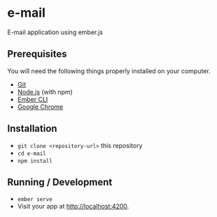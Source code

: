# e-mail

E-mail application using ember.js

## Prerequisites

You will need the following things properly installed on your computer.

* [Git](https://git-scm.com/)
* [Node.js](https://nodejs.org/) (with npm)
* [Ember CLI](https://ember-cli.com/)
* [Google Chrome](https://google.com/chrome/)

## Installation

* `git clone <repository-url>` this repository
* `cd e-mail`
* `npm install`

## Running / Development

* `ember serve`
* Visit your app at [http://localhost:4200](http://localhost:4200).
